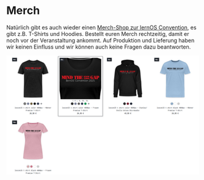 # Merch

Natürlich gibt es auch wieder einen [Merch-Shop zur lernOS Convention](https://loscon25.myspreadshop.de/), es gibt z.B. T-Shirts und Hoodies. Bestellt euren Merch rechtzeitig, damit er noch vor der Veranstaltung ankommt. Auf Produktion und Lieferung haben wir keinen Einfluss und wir können auch keine Fragen dazu beantworten.

![](./img/merch.png)